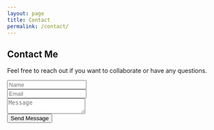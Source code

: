 ```yaml
---
layout: page
title: Contact
permalink: /contact/
---
```


## Contact Me

Feel free to reach out if you want to collaborate or have any questions.

<form method="post" action="#">
  <div class="row">
    <div class="col-6 col-12-mobile"><input type="text" name="name" placeholder="Name" /></div>
    <div class="col-6 col-12-mobile"><input type="text" name="email" placeholder="Email" /></div>
    <div class="col-12">
      <textarea name="message" placeholder="Message"></textarea>
    </div>
    <div class="col-12">
      <input type="submit" value="Send Message" />
    </div>
  </div>
</form>
